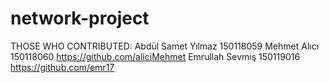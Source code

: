 # network-project
THOSE WHO CONTRIBUTED: 
Abdül Samet Yılmaz 150118059
Mehmet Alıcı 150118060 https://github.com/aliciMehmet
Emrullah Sevmiş 150119016 https://github.com/emr17
